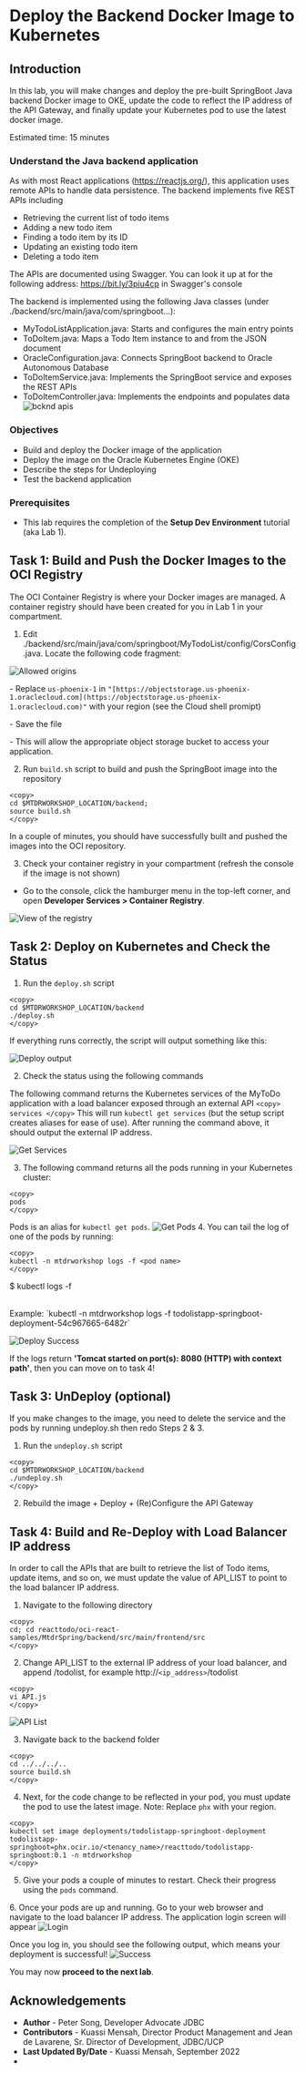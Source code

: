 # Deploy the Backend Docker Image to Kubernetes

## Introduction

In this lab, you will make changes and deploy the pre-built SpringBoot Java backend Docker image to OKE, update the code to reflect the IP address of the API Gateway, and finally update your Kubernetes pod to use the latest docker image.

Estimated time: 15 minutes

### Understand the Java backend application

As with most React applications (https://reactjs.org/), this application uses remote APIs to handle data persistence. The backend implements five REST APIs including

* Retrieving the current list of todo items
* Adding a new todo item
* Finding a todo item by its ID
* Updating an existing todo item
* Deleting a todo item

The APIs are documented using Swagger. You can look it up at for the following address: https://bit.ly/3piu4cp in Swagger's console

The backend is implemented using the following Java classes (under ./backend/src/main/java/com/springboot...):

* MyTodoListApplication.java: Starts and configures the main entry points
* ToDoItem.java: Maps a Todo Item instance to and from the JSON document
* OracleConfiguration.java: Connects SpringBoot backend to Oracle Autonomous Database
* ToDoItemService.java: Implements the SpringBoot service and exposes the REST APIs
* ToDoItemController.java: Implements the endpoints and populates data
![bcknd apis](images/backend-apis.png)

### Objectives

* Build and deploy the Docker image of the application
* Deploy the image on the Oracle Kubernetes Engine (OKE)
* Describe the steps for Undeploying
* Test the backend application

### Prerequisites

* This lab requires the completion of the **Setup Dev Environment** tutorial (aka Lab 1).

## Task 1: Build and Push the Docker Images to the OCI Registry

The OCI Container Registry is where your Docker images are managed. A container registry should have been created for you in Lab 1 in your compartment.

1. Edit ./backend/src/main/java/com/springboot/MyTodoList/config/CorsConfig.java. Locate the following code fragment:

![Allowed origins](images/allowed-origins.png)

\- Replace `us-phoenix-1` in `"[https://objectstorage.us-phoenix-1.oraclecloud.com](https://objectstorage.us-phoenix-1.oraclecloud.com)"` with your region (see the Cloud shell promipt)

\- Save the file

\- This will allow the appropriate object storage bucket to access your application\.

2. Run `build.sh` script to build and push the SpringBoot image into the repository

```
<copy>
cd $MTDRWORKSHOP_LOCATION/backend;
source build.sh
</copy>
```

In a couple of minutes, you should have successfully built and pushed the images into the OCI repository.

3. Check your container registry in your compartment (refresh the console if the image is not shown)

* Go to the console, click the hamburger menu in the top-left corner, and open **Developer Services > Container Registry**.

![View of the registry](images/build-image.png)

## Task 2: Deploy on Kubernetes and Check the Status

1. Run the `deploy.sh` script

```
<copy>
cd $MTDRWORKSHOP_LOCATION/backend
./deploy.sh
</copy>
```

If everything runs correctly, the script will output something like this:

![Deploy output](images/deploy-output.png)

2. Check the status using the following commands

The following command returns the Kubernetes services of the MyToDo application with a load balancer exposed through an external API
```<copy> services </copy>```
This will run `kubectl get services` (but the setup script creates aliases for ease of use). After running the command above, it should output the external IP address.

![Get Services](images/services.png)

3. The following command returns all the pods running in your Kubernetes cluster:

```
<copy>
pods
</copy>
```

Pods is an alias for `kubectl get pods`.
![Get Pods](images/get-pods.png)
4\. You can tail the log of one of the pods by running:

```
<copy>
kubectl -n mtdrworkshop logs -f <pod name>
</copy>
```

$ kubectl logs -f

<br>
Example: `kubectl -n mtdrworkshop logs -f todolistapp-springboot-deployment-54c967665-6482r`

![Deploy Success](images/deploy-success.png)

If the logs return **'Tomcat started on port(s): 8080 (HTTP) with context path'**, then you can move on to task 4!

## Task 3: UnDeploy (optional)

If you make changes to the image, you need to delete the service and the pods by running undeploy.sh then redo Steps 2 & 3.

1. Run the `undeploy.sh` script

```
<copy>
cd $MTDRWORKSHOP_LOCATION/backend
./undeploy.sh
</copy>
```

2. Rebuild the image + Deploy + (Re)Configure the API Gateway

## Task 4: Build and Re-Deploy with Load Balancer IP address

In order to call the APIs that are built to retrieve the list of Todo items, update items, and so on, we must update the value of API\_LIST to point to the load balancer IP address.

1. Navigate to the following directory

```
<copy>
cd; cd reacttodo/oci-react-samples/MtdrSpring/backend/src/main/frontend/src
</copy>
```

2. Change API\_LIST to the external IP address of your load balancer, and append /todolist, for example http://`<ip_address>`/todolist

```
<copy>
vi API.js
</copy>
```

![API List](images/api-list.png)

3. Navigate back to the backend folder

```
<copy>
cd ../../../..
source build.sh
</copy>
```

4. Next, for the code change to be reflected in your pod, you must update the pod to use the latest image.
Note: Replace `phx` with your region.

```
<copy>
kubectl set image deployments/todolistapp-springboot-deployment todolistapp-springboot=phx.ocir.io/<tenancy_name>/reacttodo/todolistapp-springboot:0.1 -n mtdrworkshop
</copy>
```

5. Give your pods a couple of minutes to restart. Check their progress using the `pods` command.

6\. Once your pods are up and running\. Go to your web browser and navigate to the load balancer IP address\.
The application login screen will appear
![Login](images/todolist-login.png)

Once you log in, you should see the following output, which means your deployment is successful!
![Success](images/successful-todo.png)

You may now **proceed to the next lab**.

## Acknowledgements

* **Author** \- Peter Song\, Developer Advocate JDBC
* **Contributors** \- Kuassi Mensah\, Director Product Management and Jean de Lavarene\, Sr\. Director of Development\, JDBC/UCP
* **Last Updated By/Date** \- Kuassi Mensah\, September 2022
*